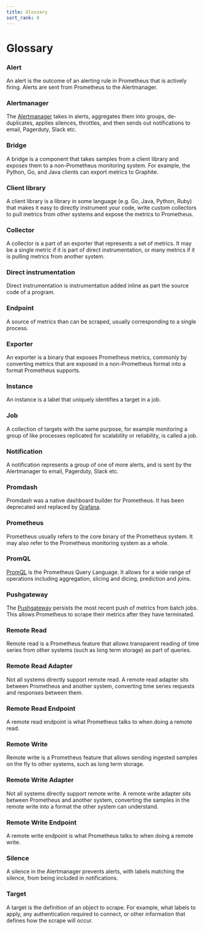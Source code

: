 ```yaml
---
title: Glossary
sort_rank: 8
---
```


# Glossary


### Alert

An alert is the outcome of an alerting rule in Prometheus that is
actively firing. Alerts are sent from Prometheus to the Alertmanager.

### Alertmanager

The [Alertmanager](../../alerting/overview/) takes in alerts, aggregates them into
groups, de-duplicates, applies silences, throttles, and then sends out
notifications to email, Pagerduty, Slack etc.

### Bridge

A bridge is a component that takes samples from a client library and
exposes them to a non-Prometheus monitoring system. For example, the Python, Go, and Java clients can export metrics to Graphite.

### Client library

A client library is a library in some language (e.g. Go, Java, Python, Ruby)
that makes it easy to directly instrument your code, write custom collectors to
pull metrics from other systems and expose the metrics to Prometheus.

### Collector

A collector is a part of an exporter that represents a set of metrics. It may be
a single metric if it is part of direct instrumentation, or many metrics if it is pulling metrics from another system.

### Direct instrumentation

Direct instrumentation is instrumentation added inline as part the source code
of a program.

### Endpoint

A source of metrics than can be scraped, usually corresponding to a single process.

### Exporter

An exporter is a binary that exposes Prometheus metrics, commonly by converting
metrics that are exposed in a non-Prometheus format into a format Prometheus supports.

### Instance

An instance is a label that uniquely identifies a target in a job.

### Job

A collection of targets with the same purpose, for example monitoring a group of like processes replicated for scalability or reliability, is called a job.

### Notification

A notification represents a group of one of more alerts, and is sent by the Alertmanager to email, Pagerduty, Slack etc.

### Promdash

Promdash was a native dashboard builder for Prometheus. It has been deprecated and replaced by [Grafana](../../visualization/grafana/).

### Prometheus

Prometheus usually refers to the core binary of the Prometheus system. It may
also refer to the Prometheus monitoring system as a whole.

### PromQL

[PromQL](../../querying/basics/) is the Prometheus Query Language. It allows for
a wide range of operations including aggregation, slicing and dicing, prediction and joins.

### Pushgateway

The [Pushgateway](../../instrumenting/pushing/) persists the most recent push
of metrics from batch jobs. This allows Prometheus to scrape their metrics
after they have terminated.

### Remote Read

Remote read is a Prometheus feature that allows transparent reading of time series from
other systems (such as long term storage) as part of queries.

### Remote Read Adapter

Not all systems directly support remote read. A remote read adapter sits between
Prometheus and another system, converting time series requests and responses between them.

### Remote Read Endpoint

A remote read endpoint is what Prometheus talks to when doing a remote read.

### Remote Write

Remote write is a Prometheus feature that allows sending ingested samples on the
fly to other systems, such as long term storage.

### Remote Write Adapter

Not all systems directly support remote write. A remote write adapter sits
between Prometheus and another system, converting the samples in the remote
write into a format the other system can understand.

### Remote Write Endpoint

A remote write endpoint is what Prometheus talks to when doing a remote write.

### Silence

A silence in the Alertmanager prevents alerts, with labels matching the silence, from
being included in notifications.

### Target

A target is the definition of an object to scrape. For example, what labels to apply, any authentication required to connect, or other information that defines how the scrape will occur.
